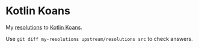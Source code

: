 Kotlin Koans
===========

My [resolutions](https://github.com/zlsun/kotlin-koans/tree/my-resolutions/src) to [Kotlin Koans](https://github.com/Kotlin/kotlin-koans).

Use `git diff my-resolutions upstream/resolutions src` to check answers.

